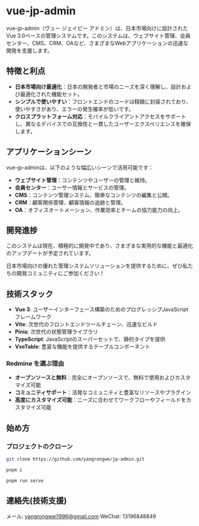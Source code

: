 # vue-jp-admin

vue-jp-admin（ヴュー ジェイピー アドミン）は、日本市場向けに設計されたVue 3.0ベースの管理システムです。このシステムは、ウェブサイト管理、会員センター、CMS、CRM、OAなど、さまざまなWebアプリケーションの迅速な開発を支援します。

## 特徴と利点

- **日本市場向け最適化**：日本の開発者と市場のニーズを深く理解し、設計および最適化された機能セット。
- **シンプルで使いやすい**：フロントエンドのコードは精緻に封装されており、使いやすさがあり、エラーの発生確率が低いです。
- **クロスプラットフォーム対応**：モバイルクライアントアクセスをサポートし、異なるデバイスでの互換性と一貫したユーザーエクスペリエンスを確保します。

## アプリケーションシーン

vue-jp-adminは、以下のような幅広いシーンで活用可能です：

- **ウェブサイト管理**：コンテンツやユーザーの管理と維持。
- **会員センター**：ユーザー情報とサービスの管理。
- **CMS**：コンテンツ管理システム、簡単なコンテンツの編集と公開。
- **CRM**：顧客関係管理、顧客情報の追跡と管理。
- **OA**：オフィスオートメーション、作業効率とチームの協力能力の向上。

## 開発進捗

このシステムは現在、積極的に開発中であり、さまざまな実用的な機能と最適化のアップデートが予定されています。

日本市場向けの優れた管理システムソリューションを提供するために、ぜひ私たちの開発コミュニティにご参加ください！

## 技術スタック

- **Vue 3**: ユーザーインターフェース構築のためのプログレッシブJavaScriptフレームワーク
- **Vite**: 次世代のフロントエンドツールチェーン、迅速なビルド
- **Pinia**: 次世代の状態管理ライブラリ
- **TypeScript**: JavaScriptのスーパーセットで、静的タイプを提供
- **VxeTable**: 豊富な機能を提供するテーブルコンポーネント

### Redmine を選ぶ理由

- **オープンソースと無料**：完全にオープンソースで、無料で使用およびカスタマイズ可能
- **コミュニティサポート**：活発なコミュニティと豊富なリソースやプラグイン
- **高度にカスタマイズ可能**：ニーズに合わせてワークフローやフィールドをカスタマイズ可能

## 始め方

### プロジェクトのクローン

```bash
git clone https://github.com/yangrongwe/jp-admin.git

pnpm i

pnpm run serve
```

## 連絡先(技術支援)

メール: yangrongwei1996@gmail.com
WeChat: 13196848849
